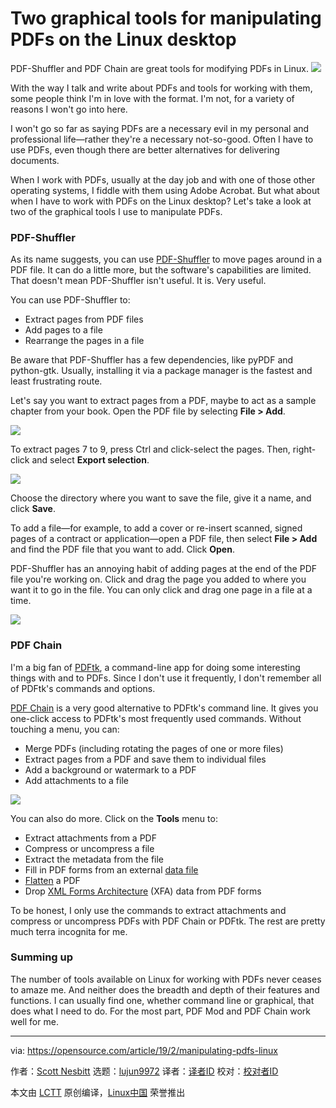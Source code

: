 [#]: collector: (lujun9972)
[#]: translator: (geekpi)
[#]: reviewer: ( )
[#]: publisher: ( )
[#]: url: ( )
[#]: subject: (Two graphical tools for manipulating PDFs on the Linux desktop)
[#]: via: (https://opensource.com/article/19/2/manipulating-pdfs-linux)
[#]: author: (Scott Nesbitt https://opensource.com/users/scottnesbitt)

Two graphical tools for manipulating PDFs on the Linux desktop
======
PDF-Shuffler and PDF Chain are great tools for modifying PDFs in Linux.
![](https://opensource.com/sites/default/files/styles/image-full-size/public/lead-images/tools_osyearbook2016_sysadmin_cc.png?itok=Y1AHCKI4)

With the way I talk and write about PDFs and tools for working with them, some people think I'm in love with the format. I'm not, for a variety of reasons I won't go into here.

I won't go so far as saying PDFs are a necessary evil in my personal and professional life—rather they're a necessary not-so-good. Often I have to use PDFs, even though there are better alternatives for delivering documents.

When I work with PDFs, usually at the day job and with one of those other operating systems, I fiddle with them using Adobe Acrobat. But what about when I have to work with PDFs on the Linux desktop? Let's take a look at two of the graphical tools I use to manipulate PDFs.

### PDF-Shuffler

As its name suggests, you can use [PDF-Shuffler][1] to move pages around in a PDF file. It can do a little more, but the software's capabilities are limited. That doesn't mean PDF-Shuffler isn't useful. It is. Very useful.

You can use PDF-Shuffler to:

  * Extract pages from PDF files
  * Add pages to a file
  * Rearrange the pages in a file



Be aware that PDF-Shuffler has a few dependencies, like pyPDF and python-gtk. Usually, installing it via a package manager is the fastest and least frustrating route.

Let's say you want to extract pages from a PDF, maybe to act as a sample chapter from your book. Open the PDF file by selecting **File > Add**.

![](https://opensource.com/sites/default/files/uploads/pdfshuffler-book.png)

To extract pages 7 to 9, press Ctrl and click-select the pages. Then, right-click and select **Export selection**.

![](https://opensource.com/sites/default/files/uploads/pdfshuffler-export.png)

Choose the directory where you want to save the file, give it a name, and click **Save**.

To add a file—for example, to add a cover or re-insert scanned, signed pages of a contract or application—open a PDF file, then select **File > Add** and find the PDF file that you want to add. Click **Open**.

PDF-Shuffler has an annoying habit of adding pages at the end of the PDF file you're working on. Click and drag the page you added to where you want it to go in the file. You can only click and drag one page in a file at a time.

![](https://opensource.com/sites/default/files/uploads/pdfshuffler-move.png)

### PDF Chain

I'm a big fan of [PDFtk][2], a command-line app for doing some interesting things with and to PDFs. Since I don't use it frequently, I don't remember all of PDFtk's commands and options.

[PDF Chain][3] is a very good alternative to PDFtk's command line. It gives you one-click access to PDFtk's most frequently used commands. Without touching a menu, you can:

  * Merge PDFs (including rotating the pages of one or more files)
  * Extract pages from a PDF and save them to individual files
  * Add a background or watermark to a PDF
  * Add attachments to a file

![](https://opensource.com/sites/default/files/uploads/pdfchain1.png)

You can also do more. Click on the **Tools** menu to:

  * Extract attachments from a PDF
  * Compress or uncompress a file
  * Extract the metadata from the file
  * Fill in PDF forms from an external [data file][4]
  * [Flatten][5] a PDF
  * Drop [XML Forms Architecture][6] (XFA) data from PDF forms



To be honest, I only use the commands to extract attachments and compress or uncompress PDFs with PDF Chain or PDFtk. The rest are pretty much terra incognita for me.

### Summing up

The number of tools available on Linux for working with PDFs never ceases to amaze me. And neither does the breadth and depth of their features and functions. I can usually find one, whether command line or graphical, that does what I need to do. For the most part, PDF Mod and PDF Chain work well for me.

--------------------------------------------------------------------------------

via: https://opensource.com/article/19/2/manipulating-pdfs-linux

作者：[Scott Nesbitt][a]
选题：[lujun9972][b]
译者：[译者ID](https://github.com/译者ID)
校对：[校对者ID](https://github.com/校对者ID)

本文由 [LCTT](https://github.com/LCTT/TranslateProject) 原创编译，[Linux中国](https://linux.cn/) 荣誉推出

[a]: https://opensource.com/users/scottnesbitt
[b]: https://github.com/lujun9972
[1]: https://savannah.nongnu.org/projects/pdfshuffler/
[2]: https://en.wikipedia.org/wiki/PDFtk
[3]: http://pdfchain.sourceforge.net/
[4]: http://www.verypdf.com/pdfform/fdf.htm
[5]: http://pdf-tips-tricks.blogspot.com/2009/03/flattening-pdf-layers.html
[6]: http://en.wikipedia.org/wiki/XFA
